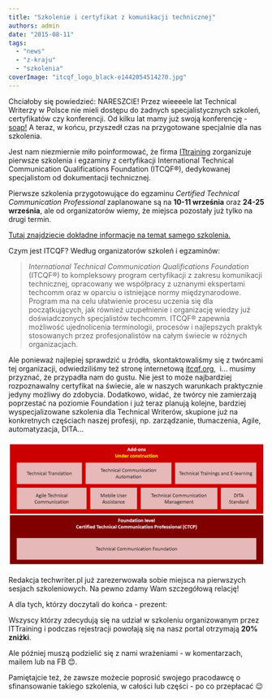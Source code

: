 ```yaml
---
title: "Szkolenie i certyfikat z komunikacji technicznej"
authors: admin
date: "2015-08-11"
tags:
  - "news"
  - "z-kraju"
  - "szkolenia"
coverImage: "itcqf_logo_black-e1442054514270.jpg"
---
```


Chciałoby się powiedzieć: NARESZCIE! Przez wieeeele lat Technical Writerzy w
Polsce nie mieli dostępu do żadnych specjalistycznych szkoleń, certyfikatów czy
konferencji. Od kilku lat mamy już swoją konferencję -
[soap!](http://soapconf.com/) A teraz, w końcu, przyszedł czas na przygotowane
specjalnie dla nas szkolenia.

<!--truncate-->

Jest nam niezmiernie miło poinformować, że firma
[ITtraining](http://ittraining.pl/) zorganizuje pierwsze szkolenia i egzaminy z
certyfikacji International Technical Communication Qualifications Foundation
(ITCQF®), dedykowanej specjalistom od dokumentacji technicznej.

Pierwsze szkolenia przygotowujące do egzaminu _Certified Technical Communication
Professional_ zaplanowane są na **10-11 września** oraz **24-25 września**, ale
od organizatorów wiemy, że miejsca pozostały już tylko na drugi termin.

[Tutaj znajdziecie dokładne informacje na temat samego szkolenia.](http://ittraining.pl/szkolenia/wytworzyc_system/komunikacja_techniczna_i_tworzenie_dokumentacji_oprogramowania)

Czym jest ITCQF? Według organizatorów szkoleń i egzaminów:

> _International Technical Communication Qualifications Foundation_ (ITCQF®) to
> kompleksowy program certyfikacji z zakresu komunikacji technicznej, opracowany
> we współpracy z uznanymi ekspertami techcomm oraz w oparciu o istniejące normy
> międzynarodowe. Program ma na celu ułatwienie procesu uczenia się dla
> początkujących, jak również uzupełnienie i organizację wiedzy już
> doświadczonych specjalistów techcomm. ITCQF® zapewnia możliwość ujednolicenia
> terminologii, procesów i najlepszych praktyk stosowanych przez
> profesjonalistów na całym świecie w różnych organizacjach.

Ale ponieważ najlepiej sprawdzić u źródła, skontaktowaliśmy się z twórcami tej
organizacji, odwiedziliśmy też stronę internetową
[itcqf.org](http://itcqf.org/),  i... musimy przyznać, że przypadła nam do
gustu. Nie jest to może najbardziej rozpoznawalny certyfikat na świecie, ale w
naszych warunkach praktycznie jedyny możliwy do zdobycia. Dodatkowo, widać, że
twórcy nie zamierzają poprzestać na poziomie Foundation i już teraz planują
kolejne, bardziej wyspecjalizowane szkolenia dla Technical Writerów, skupione
już na konkretnych częściach naszej profesji, np. zarządzanie, tłumaczenia,
Agile, automatyzacja, DITA...

![wykres](images/wykres1.png)

Redakcja techwriter.pl już zarezerwowała sobie miejsca na pierwszych sesjach
szkoleniowych. Na pewno zdamy Wam szczegółową relację!

A dla tych, którzy doczytali do końca - prezent:

Wszyscy którzy zdecydują się na udział w szkoleniu organizowanym przez
ITTraining i podczas rejestracji powołają się na nasz portal otrzymają **20%
zniżki**.

Ale później muszą podzielić się z nami wrażeniami - w komentarzach, mailem lub
na FB 😊.

Pamiętajcie też, że zawsze możecie poprosić swojego pracodawcę o sfinansowanie
takiego szkolenia, w całości lub części - po co przepłacać 😉
